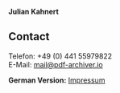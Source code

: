 **Julian Kahnert**

## Contact
Telefon: +49 (0) 441 55979822<br>
E-Mail: [mail@pdf-archiver.io](mailto:mail@pdf-archiver.io)

**German Version:** [Impressum](https://pdf-archiver.io/de/imprint/)
